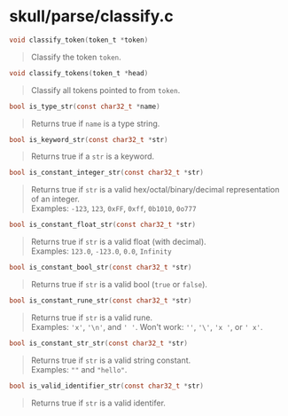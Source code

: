 # skull/parse/classify.c

```c
void classify_token(token_t *token)
```

> Classify the token `token`.

```c
void classify_tokens(token_t *head)
```

> Classify all tokens pointed to from `token`.

```c
bool is_type_str(const char32_t *name)
```

> Returns true if `name` is a type string.

```c
bool is_keyword_str(const char32_t *str)
```

> Returns true if a `str` is a keyword.

```c
bool is_constant_integer_str(const char32_t *str)
```

> Returns true if `str` is a valid hex/octal/binary/decimal representation of an integer.
> \
> Examples: `-123`, `123`, `0xFF`, `0xff`, `0b1010`, `0o777`

```c
bool is_constant_float_str(const char32_t *str)
```

> Returns true if `str` is a valid float (with decimal).
> \
> Examples: `123.0`, `-123.0`, `0.0`, `Infinity`

```c
bool is_constant_bool_str(const char32_t *str)
```

> Returns true if `str` is a valid bool (`true` or `false`).

```c
bool is_constant_rune_str(const char32_t *str)
```

> Returns true if `str` is a valid rune.
> \
> Examples: `'x'`, `'\n'`, and `' '`.
> Won't work: `''`, `'\'`, `'x '`, or `' x'`.

```c
bool is_constant_str_str(const char32_t *str)
```

> Returns true if `str` is a valid string constant.
> \
> Examples: `""` and `"hello"`.

```c
bool is_valid_identifier_str(const char32_t *str)
```

> Returns true if `str` is a valid identifer.

